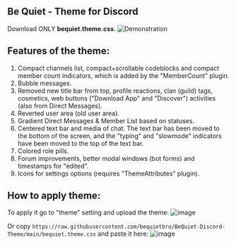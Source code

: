 ## Be Quiet - Theme for Discord
Download ONLY **bequiet.theme.css**.
![Demonstration](https://github.com/user-attachments/assets/cb0e200e-dd88-4a86-8acf-f371e14d8adc)


## Features of the theme:
1. Compact channels list, compact+scrollable codeblocks and compact member count indicators, which is added by the "MemberCount" plugin.
2. Bubble messages.
3. Removed new title bar from top, profile reactions, clan (guild) tags, cosmetics, web buttons ("Download App" and "Discover") activities (also from Direct Messages).
4. Reverted user area (old user area).
5. Gradient Direct Messages & Member List based on statuses.
6. Centered text bar and media of chat. The text bar has been moved to the bottom of the screen, and the "typing" and "slowmode" indicators have been moved to the top of the text bar.
7. Colored role pills.
8. Forum improvements, better modal windows (bot forms) and timestamps for "edited".
9. Icons for settings options (requires "ThemeAttributes" plugin).

## How to apply theme:
To apply it go to "theme" setting and upload the theme:
![image](https://github.com/user-attachments/assets/9452e169-4c58-443e-a70d-6e35dffeef1a)

Or copy `https://raw.githubusercontent.com/bequietbro/BeQuiet-Discord-Theme/main/bequiet.theme.css` and paste it here: ![image](https://github.com/user-attachments/assets/7e4b85c9-337a-44dd-99de-c44b20665d10)
